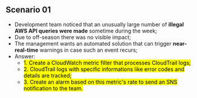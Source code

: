 ## Scenario 01
- Development team noticed that an unusually large number of **illegal AWS API queries were made** sometime during the week;
- Due to off-season there was no visible impact;
- The management wants an automated solution that can trigger **near-real-time** warnings in case such an event recurs;
- Answer:
	- <mark class="hltr-green">1. Create a CloudWatch metric filter that processes CloudTrail logs;</mark>
	- <mark class="hltr-green">2. CloudTrail logs with specific informations like error codes and details are tracked;</mark>
	- <mark class="hltr-green">3. Create an alarm based on this metric's rate to send an SNS notification to the team.</mark>
